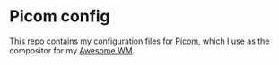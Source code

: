 # Picom config

This repo contains my configuration files for [Picom](https://github.com/yshui/picom), which I use as the compositor for my [Awesome WM](https://github.com/Quantiux/awesome).
